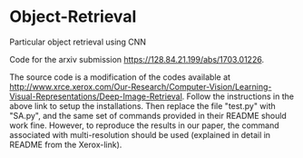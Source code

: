# Object-Retrieval
Particular object retrieval using CNN

Code for the arxiv submission https://128.84.21.199/abs/1703.01226. 

The source code is a modification of the codes available at http://www.xrce.xerox.com/Our-Research/Computer-Vision/Learning-Visual-Representations/Deep-Image-Retrieval. Follow the instructions in the above link to setup the installations. Then replace the file "test.py" with "SA.py", and the same set of commands provided in their README should work fine. However, to reproduce the results in our paper, the command associated with multi-resolution should be used (explained in detail in README from the Xerox-link).
